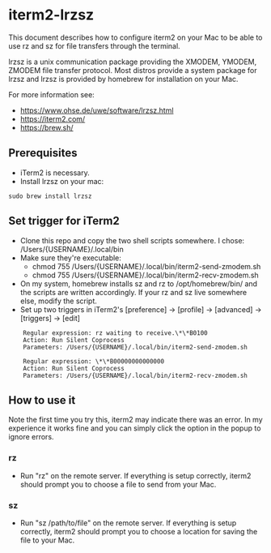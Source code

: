 # iterm2-lrzsz

This document describes how to configure iterm2 on your Mac to be able to use rz and sz for file transfers through the terminal.

lrzsz is a unix communication package providing the XMODEM, YMODEM, ZMODEM file transfer protocol.  Most distros provide a system package for lrzsz and lrzsz is provided by homebrew for installation on your Mac.

For more information see:
- https://www.ohse.de/uwe/software/lrzsz.html
- https://iterm2.com/
- https://brew.sh/

Prerequisites
---

- iTerm2 is necessary.
- Install lrzsz on your mac:

```shell
sudo brew install lrzsz
```

Set trigger for iTerm2
---

- Clone this repo and copy the two shell scripts somewhere.  I chose: /Users/{USERNAME}/.local/bin
- Make sure they're executable:
	- chmod 755 /Users/{USERNAME}/.local/bin/iterm2-send-zmodem.sh
	- chmod 755 /Users/{USERNAME}/.local/bin/iterm2-recv-zmodem.sh
- On my system, homebrew installs sz and rz to /opt/homebrew/bin/ and the scripts are written accordingly.  If your rz and sz live somewhere else, modify the script.
- Set up two triggers in iTerm2's [preference] -> [profile] -> [advanced] -> [triggers] -> [edit]

```
	Regular expression: rz waiting to receive.\*\*B0100
	Action: Run Silent Coprocess
	Parameters: /Users/{USERNAME}/.local/bin/iterm2-send-zmodem.sh

	Regular expression: \*\*B00000000000000
	Action: Run Silent Coprocess
	Parameters: /Users/{USERNAME}/.local/bin/iterm2-recv-zmodem.sh
```

How to use it
---
Note the first time you try this, iterm2 may indicate there was an error.  In my experience it works fine and you can simply click the option in the popup to ignore errors.

### rz

- Run "rz" on the remote server. If everything is setup correctly, iterm2 should prompt you to choose a file to send from your Mac.

### sz

- Run "sz /path/to/file" on the remote server. If everything is setup correctly, iterm2 should prompt you to choose a location for saving the file to your Mac.
